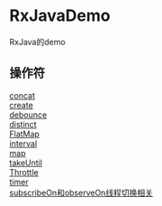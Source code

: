 # RxJavaDemo
RxJava的demo

操作符
--------
[concat](https://github.com/BaronZ/RxJavaDemo/blob/master/app/src/main/java/com/zzb/rxjavademo/activity/ConcatActivity.java)  
[create](https://github.com/BaronZ/RxJavaDemo/blob/master/app/src/main/java/com/zzb/rxjavademo/activity/CreateActivity.java)  
[debounce](https://github.com/BaronZ/RxJavaDemo/blob/master/app/src/main/java/com/zzb/rxjavademo/activity/DebounceActivity.java)  
[distinct](https://github.com/BaronZ/RxJavaDemo/blob/master/app/src/main/java/com/zzb/rxjavademo/activity/DistinctActivity.java)  
[FlatMap](https://github.com/BaronZ/RxJavaDemo/blob/master/app/src/main/java/com/zzb/rxjavademo/activity/FlatMapActivity.java)  
[interval](https://github.com/BaronZ/RxJavaDemo/blob/master/app/src/main/java/com/zzb/rxjavademo/activity/IntervalActivity.java)  
[map](https://github.com/BaronZ/RxJavaDemo/blob/master/app/src/main/java/com/zzb/rxjavademo/activity/MapActivity.java)  
[takeUntil](https://github.com/BaronZ/RxJavaDemo/blob/master/app/src/main/java/com/zzb/rxjavademo/activity/TakeUntilActivity.java)  
[Throttle](https://github.com/BaronZ/RxJavaDemo/blob/master/app/src/main/java/com/zzb/rxjavademo/activity/ThrottleActivity.java)  
[timer](https://github.com/BaronZ/RxJavaDemo/blob/master/app/src/main/java/com/zzb/rxjavademo/activity/TimerActivity.java)  
[subscribeOn和observeOn线程切换相关](https://github.com/BaronZ/RxJavaDemo/blob/master/app/src/main/java/com/zzb/rxjavademo/activity/ThreadActivity.java)  
